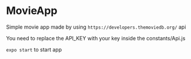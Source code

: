 # MovieApp

Simple movie app made by using `https://developers.themoviedb.org/` api

You need to replace the API_KEY with your key inside the constants/Api.js

`expo start` to start app
